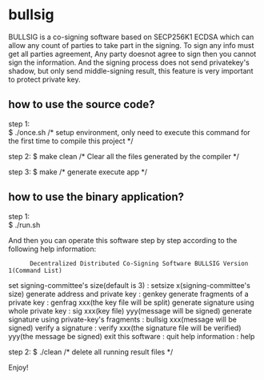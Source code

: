 # bullsig
BULLSIG is a co-signing software based on SECP256K1 ECDSA which can allow any count of parties to take part in the signing.  To sign any info must get all parties agreement, Any party doesnot agree to sign then you cannot sign the information. And the signing process does not send privatekey's shadow, but only send middle-signing result, this feature is very important to protect private key.  




how to use the source code?
-------------------------------------------


step 1:  
    $ ./once.sh           /*   setup environment, only need to execute this command for the first time to compile this project   */


step 2:
    $ make clean          /* Clear all the files generated by the compiler */

step 3:
    $ make               /*  generate execute app  */



how to use the binary application?
-------------------------------------------


step 1:  
    $ ./run.sh           


And then you can operate this software step by step according to the following help information:


          Decentralized Distributed Co-Signing Software BULLSIG Version 1(Command List)
set signing-committee's size(default is 3)             : setsize x(signing-committee's size)
generate address and private key                       : genkey
generate fragments of a private key                    : genfrag xxx(the key file will be split)
generate signature using whole private key             : sig xxx(key file)  yyy(message will be signed)
generate signature using private-key's fragments       : bullsig xxx(message will be signed)
verify a signature                                     : verify xxx(the signature file will be verified) yyy(the message be signed)
exit this software                                     : quit
help information                                       : help



step 2:
    $ ./clean               /*  delete all running result files  */    

Enjoy!
